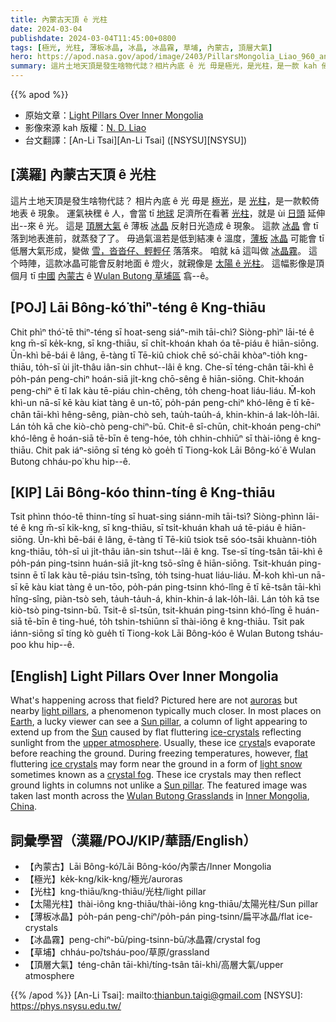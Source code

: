 ```yaml
---
title: 內蒙古天頂 ê 光柱
date: 2024-03-04
publishdate: 2024-03-04T11:45:00+0800
tags: [極光, 光柱, 薄板冰晶, 冰晶, 冰晶霧, 草埔, 內蒙古, 頂層大氣]
hero: https://apod.nasa.gov/apod/image/2403/PillarsMongolia_Liao_960_annotated.jpg
summary: 這片土地天頂是發生啥物代誌？相片內底 ê 光 毋是極光，是光柱，是一款 kah 倚地表 ê 現象。
---
```


{{% apod %}}

- 原始文章：[Light Pillars Over Inner Mongolia](https://apod.nasa.gov/apod/ap240304.html)
- 影像來源 kah 版權：[N. D. Liao](mailto:gundam_cn@qq.com)
- 台文翻譯：[An-Li Tsai][An-Li Tsai] ([NSYSU][NSYSU])

## [漢羅] 內蒙古天頂 ê 光柱
這片土地天頂是發生啥物代誌？
相片內底 ê 光 毋是 [極光][auroras]，是 [光柱][light pillars]，是一款較倚地表 ê 現象。
運氣袂䆀 ê 人，會當 tī [地球][Earth] 足濟所在看著 [光柱][Sun pillar 1]，就是 ùi [日頭][Sun] 延伸出--來 ê 光。
這是 [頂層大氣][upper atmosphere] ê 薄板 [冰晶][ice-crystals] 反射日光造成 ê 現象。
這款 [冰晶][crystal] 會 tī 落到地表進前，就蒸發了了。
毋過氣溫若是低到結凍 ê 溫度，[薄板][flat] [冰晶][ice crystals] 可能會 tī 低層大氣形成，變做 [雪，沓沓仔、輕輕仔][light snow] 落落來。
咱就 kā 這叫做 [冰晶霧][crystal fog]。
這个時陣，這款冰晶可能會反射地面 ê 燈火，就親像是 [太陽 ê 光柱][Sun pillar 2]。
這幅影像是頂個月 tī [中國][China] [內蒙古][Inner Mongolia] ê [Wulan Butong 草埔區][Wulan Butong Grasslands] 翕--ê。

## [POJ] Lāi Bông-kó͘ thiⁿ-téng ê Kng-thiāu
Chit phìⁿ thó͘-tē thiⁿ-téng sī hoat-seng siáⁿ-mih tāi-chì?
Siòng-phìⁿ lāi-té ê kng m̄-sī ke̍k-kng, sī kng-thiāu, sī chi̍t-khoán khah óa tē-piáu ê hiān-siōng.
Ūn-khì bē-bái ê lâng, ē-tàng tī Tē-kiû chiok chē só͘-chāi khòaⁿ-tio̍h kng-thiāu, to̍h-sī ùi ji̍t-thâu iân-sin chhut--lâi ê kng.
Che-sī téng-chân tāi-khì ê po̍h-pán peng-chiⁿ hoán-siā ji̍t-kng chō-sêng ê hiān-siōng.
Chit-khoán peng-chiⁿ ē tī lak kàu tē-piáu chìn-chêng, to̍h cheng-hoat liáu-liáu.
M̄-koh khì-un nā-sī kē kàu kiat tàng ê un-tō͘, po̍h-pán peng-chiⁿ khó-lêng ē tī kē-chân tāi-khì hêng-sêng, piàn-chò seh, tau̍h-tau̍h-á, khin-khin-á lak-lo̍h-lâi.
Lán to̍h kā che kiò-chò peng-chiⁿ-bū.
Chit-ê sî-chūn, chit-khoán peng-chiⁿ khó-lêng ē hoán-siā tē-bīn ê teng-hóe, to̍h chhin-chhiūⁿ sī thài-iông ê kng-thiāu.
Chit pak iáⁿ-siōng sī téng kò goe̍h tī Tiong-kok Lāi Bông-kó͘ ê Wulan Butong chháu-po͘ khu hip--ê.

## [KIP] Lāi Bông-kóo thinn-tíng ê Kng-thiāu
Tsit phìnn thóo-tē thinn-tíng sī huat-sing siánn-mih tāi-tsì?
Siòng-phìnn lāi-té ê kng m̄-sī ki̍k-kng, sī kng-thiāu, sī tsi̍t-khuán khah uá tē-piáu ê hiān-siōng.
Ūn-khì bē-bái ê lâng, ē-tàng tī Tē-kiû tsiok tsē sóo-tsāi khuànn-tio̍h kng-thiāu, to̍h-sī uì ji̍t-thâu iân-sin tshut--lâi ê kng.
Tse-sī tíng-tsân tāi-khì ê po̍h-pán ping-tsinn huán-siā ji̍t-kng tsō-sîng ê hiān-siōng.
Tsit-khuán ping-tsinn ē tī lak kàu tē-piáu tsìn-tsîng, to̍h tsing-huat liáu-liáu.
M̄-koh khì-un nā-sī kē kàu kiat tàng ê un-tōo, po̍h-pán ping-tsinn khó-lîng ē tī kē-tsân tāi-khì hîng-sîng, piàn-tsò seh, ta̍uh-ta̍uh-á, khin-khin-á lak-lo̍h-lâi.
Lán to̍h kā tse kiò-tsò ping-tsinn-bū.
Tsit-ê sî-tsūn, tsit-khuán ping-tsinn khó-lîng ē huán-siā tē-bīn ê ting-hué, to̍h tshin-tshiūnn sī thài-iông ê kng-thiāu.
Tsit pak iánn-siōng sī tíng kò gue̍h tī Tiong-kok Lāi Bông-kóo ê Wulan Butong tsháu-poo khu hip--ê.

## [English] Light Pillars Over Inner Mongolia
What's happening across that field?
Pictured here are not [auroras][auroras] but nearby [light pillars][light pillars], a phenomenon typically much closer.
In most places on [Earth][Earth], a lucky viewer can see a [Sun pillar][Sun pillar 1], a column of light appearing to extend up from the [Sun][Sun] caused by flat fluttering [ice-crystals][ice-crystals] reflecting sunlight from the [upper atmosphere][upper atmosphere].
Usually, these ice [crystal][crystal]s evaporate before reaching the ground.
During freezing temperatures, however, [flat][flat] fluttering [ice crystals][ice crystals] may form near the ground in a form of [light snow][light snow] sometimes known as a [crystal fog][crystal fog].
These ice crystals may then reflect ground lights in columns not unlike a [Sun pillar][Sun pillar 2].
The featured image was taken last month across the [Wulan Butong Grasslands][Wulan Butong Grasslands] in [Inner Mongolia][Inner Mongolia], [China][China].

## 詞彙學習（漢羅/POJ/KIP/華語/English）
- 【內蒙古】Lāi Bông-kó͘/Lāi Bông-kóo/內蒙古/Inner Mongolia
- 【極光】ke̍k-kng/ki̍k-kng/極光/auroras
- 【光柱】kng-thiāu/kng-thiāu/光柱/light pillar
- 【太陽光柱】thài-iông kng-thiāu/thài-iông kng-thiāu/太陽光柱/Sun pillar
- 【薄板冰晶】po̍h-pán peng-chiⁿ/po̍h-pán ping-tsinn/扁平冰晶/flat ice-crystals
- 【冰晶霧】peng-chiⁿ-bū/ping-tsinn-bū/冰晶霧/crystal fog
- 【草埔】chháu-po͘/tsháu-poo/草原/grassland
- 【頂層大氣】téng-chân tāi-khì/tíng-tsân tāi-khì/高層大氣/upper atmosphere

{{% /apod %}}
[An-Li Tsai]: mailto:thianbun.taigi@gmail.com
[NSYSU]: https://phys.nsysu.edu.tw/

[copyright]: https://apod.nasa.gov/apod/fap/lib/about_apod.html#srapply
[License]: https://creativecommons.org/licenses/by/3.0/

[auroras]:https://www.mtu.edu/tour/copper-country/northern-lights/
[light pillars]:https://atoptics.co.uk/blog/light-pillars/
[Earth]:https://apod.nasa.gov/apod/ap100713.html
[Sun pillar 1]:https://apod.nasa.gov/apod/ap010313.html
[Sun]:https://science.nasa.gov/sun/
[ice-crystals]:https://atoptics.co.uk/blog/real-crystals/
[upper atmosphere]:https://www.nasa.gov/image-article/earths-upper-atmosphere/
[crystal]:https://en.wikipedia.org/wiki/Crystal
[flat]:https://i.imgur.com/ELtLVZy.jpeg
[ice crystals]:https://www.lwpetersen.com/atmospheric-optics/light-pillars/
[light snow]:https://apod.nasa.gov/apod/ap240121.html
[crystal fog]:https://apod.nasa.gov/apod/ap231220.html
[Sun pillar 2]:http://apod.nasa.gov/cgi-bin/apod/apod_search?tquery=%22sun%20pillar%22
[Wulan Butong Grasslands]:https://youtu.be/u5ap7c91Sbg
[Inner Mongolia]:https://en.wikipedia.org/wiki/Inner_Mongolia
[China]:https://en.wikipedia.org/wiki/China

